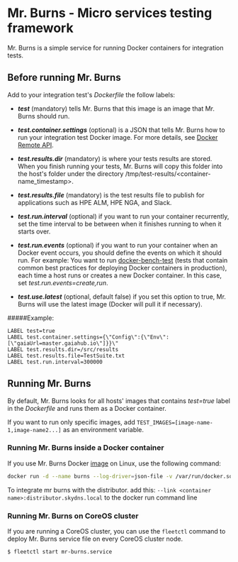 # Mr. Burns - Micro services testing framework
Mr. Burns is a simple service for running Docker containers for integration tests.
## Before running Mr. Burns
Add to your integration test's _Dockerfile_ the follow labels:

* **_test_** (mandatory) tells Mr. Burns that this image is an image that Mr. Burns should run.

* **_test.container.settings_** (optional) is a JSON that tells Mr. Burns how to run your integration test Docker image.
For more details, see [Docker Remote API](https://docs.docker.com/reference/api/docker_remote_api_v1.16/#create-a-container).

* **_test.results.dir_** (mandatory) is where your tests results are stored.
When you finish running your tests, Mr. Burns will copy this folder into the host's folder under the directory /tmp/test-results/<container-name_timestamp>.

* **_test.results.file_** (mandatory) is the test results file to publish for applications such as HPE ALM, HPE NGA, and Slack.

* **_test.run.interval_** (optional) if you want to run your container recurrently, set the time interval to be between when it finishes running to when it starts over.

* **_test.run.events_** (optional) if you want to run your container when an Docker event occurs, you should define the events on which it should run.
For example: You want to run [docker-bench-test](https://github.com/gaia-adm/docker-bench-test/) (tests that contain common best practices for deploying Docker containers in production), each time a host runs or creates a new Docker container. In this case, set _test.run.events=create,run_.

* **_test.use.latest_** (optional, default false) if you set this option to true, Mr. Burns will use the latest image (Docker will pull it if necessary).

#####Example:
```
LABEL test=true
LABEL test.container.settings={\"Config\":{\"Env\":[\"gaiaUrl=master.gaiahub.io\"]}}\"
LABEL test.results.dir=/src/results
LABEL test.results.file=TestSuite.txt
LABEL test.run.interval=300000
```
## Running Mr. Burns
By default, Mr. Burns looks for all hosts' images that contains _test=true_ label in the _Dockerfile_ and runs them as a Docker container.

If you want to run only specific images, add `TEST_IMAGES=[image-name-1,image-name2...]` as an environment variable. 
### Running Mr. Burns inside a Docker container
If you use Mr. Burns Docker [image](https://hub.docker.com/r/gaiaadm/mr-burns/) on Linux, use the following command:
```bash
docker run -d --name burns --log-driver=json-file -v /var/run/docker.sock:/var/run/docker.sock -v /tmp:/tmp gaiaadm/mr-burns
```

To integrate mr burns with the distributor. add this: `--link <container name>:distributor.skydns.local` to the docker run command line
### Running Mr. Burns on CoreOS cluster
If you are running a CoreOS cluster, you can use the `fleetctl` command to deploy Mr. Burns service file on every CoreOS cluster node.
```
$ fleetctl start mr-burns.service
```
